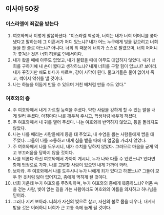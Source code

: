 ## 이사야 50장

### 이스라엘이 죄값을 받는다
1. 여호와께서 이렇게 말씀하셨다. "이스라엘 백성아, 너희는 내가 너희 어머니를 쫓아 냈다고 말하는데 그 이혼서가 어디 있느냐? 내가 어느 누구에게 빚을 갚으려고 너희들을 판 줄로 아느냐? 아니다. 너희 죄 때문에 너희가 스스로 팔렸으며, 너희 어머니가 쫓겨난 것은 너희 허물로 인해서이다.
2. 내가 왔을 때에 아무도 없었고, 내가 불렀을 때에 아무도 대답하지 않았다. 내가 너희를 구하기에 내 손이 짧다고 생각하느냐? 내게 너희를 구할 힘이 없느냐? 보아라. 내가 꾸짖기만 해도 바다가 마르며, 강이 사막이 된다. 물고기들은 물이 없어서 죽고, 썩어서 악취를 낼 것이다.
3. 나는 하늘을 어둡게 만들 수 있으며 거친 베처럼 만들 수도 있다."
### 여호와의 종
4. 주 여호와께서 내게 가르칠 능력을 주셨다. 약한 사람을 강하게 할 수 있는 말을 내게 일러 주셨다. 아침마다 나를 깨우쳐 주시고, 학생처럼 배우게 하셨다.
5. 주 여호와께서 내 귀를 열어 주셨다. 나는 여호와께 반역하지 않았고, 등을 돌리지도 않았다.
6. 나는 나를 때리는 사람들에게 등을 대 주었고, 내 수염을 뽑는 사람들에게 뺨을 대 주었다. 그들이 나를 조롱하고 내게 침을 뱉을 때에 내 얼굴을 가리지 않았다.
7. 주 여호와께서 나를 도우시니, 내가 수치를 당하지 않았다. 그러므로 마음을 굳게 먹고 부끄러움을 당하지 않을 것이다.
8. 나를 의롭다 하신 여호와께서 가까이 계시니, 누가 나와 다툴 수 있겠느냐? 있다면 함께 법정으로 가자. 나를 고발할 사람이 있으면 내게 가까이 와라.
9. 보아라. 주 여호와께서 나를 도우시니 누가 나에게 죄가 있다고 하겠느냐? 그들이 모두 헌 옷처럼 닳아 없어지고, 좀에게 먹히게 될 것이다.
10. 너희 가운데 누가 여호와를 두려워하며, 누가 여호와의 종에게 복종하느냐? 어둠 속을 걷는 사람, 빛이 없는 길을 가는 사람이라도 여호와의 이름을 의지하고 하나님을 믿어라.
11. 그러나 지켜 보아라. 너희가 자신의 빛으로 살고, 자신의 불로 몸을 데우나, 내게서 받을 것은 이러하니 너희가 큰 고통 속에 눕게 될 것이다.